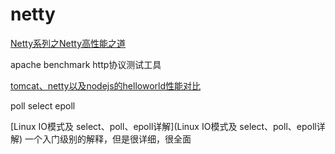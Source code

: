 # netty

[Netty系列之Netty高性能之道](http://www.infoq.com/cn/articles/netty-high-performance)

apache benchmark http协议测试工具

[tomcat、netty以及nodejs的helloworld性能对比](http://my.oschina.net/lifeofpi/blog/120210?fromerr=nmwRKyCT)

poll select epoll

[Linux IO模式及 select、poll、epoll详解](Linux IO模式及 select、poll、epoll详解)  一个入门级别的解释，但是很详细，很全面
